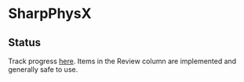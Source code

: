 # SharpPhysX
## Status
Track progress [here](https://github.com/Alan-FGR/SharpPhysX/projects/1). Items in the Review column are implemented and generally safe to use.

